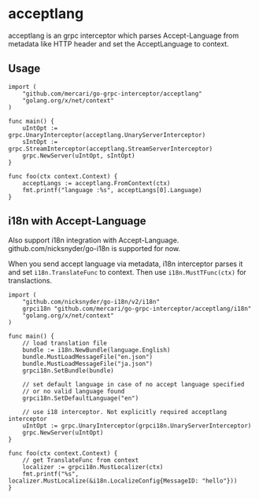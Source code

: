# acceptlang

acceptlang is an grpc interceptor which parses Accept-Language from metadata like HTTP header and set the AcceptLanguage to context.


## Usage

```golang
import (
	"github.com/mercari/go-grpc-interceptor/acceptlang"
	"golang.org/x/net/context"
)

func main() {
	uIntOpt := grpc.UnaryInterceptor(acceptlang.UnaryServerInterceptor)
	sIntOpt := grpc.StreamInterceptor(acceptlang.StreamServerInterceptor)
	grpc.NewServer(uIntOpt, sIntOpt)
}

func foo(ctx context.Context) {
	acceptLangs := acceptlang.FromContext(ctx)
	fmt.printf("language :%s", acceptLangs[0].Language)
}
```

## i18n with Accept-Language

Also support i18n integration with Accept-Language. github.com/nicksnyder/go-i18n is supported for now.

When you send accept language via metadata, i18n interceptor parses it and set `i18n.TranslateFunc` to context. Then use `i18n.MustTFunc(ctx)` for translactions.

```golang
import (
	"github.com/nicksnyder/go-i18n/v2/i18n"
	grpci18n "github.com/mercari/go-grpc-interceptor/acceptlang/i18n"
	"golang.org/x/net/context"
)

func main() {
	// load translation file
	bundle := i18n.NewBundle(language.English)
	bundle.MustLoadMessageFile("en.json")
	bundle.MustLoadMessageFile("ja.json")
	grpci18n.SetBundle(bundle)

	// set default language in case of no accept language specified
	// or no valid language found
	grpci18n.SetDefaultLanguage("en")

	// use i18 interceptor. Not explicitly required acceptlang interceptor
	uIntOpt := grpc.UnaryInterceptor(grpci18n.UnaryServerInterceptor)
	grpc.NewServer(uIntOpt)
}

func foo(ctx context.Context) {
	// get TranslateFunc from context
	localizer := grpci18n.MustLocalizer(ctx)
	fmt.printf("%s", localizer.MustLocalize(&i18n.LocalizeConfig{MessageID: "hello"}))
}
```

